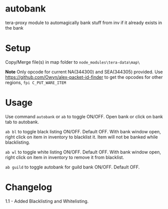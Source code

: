 # autobank

tera-proxy module to automagically bank stuff from inv if it already exists in the bank

# Setup

Copy/Merge file(s) in map folder to `node_modules\tera-data\map\`

**Note**
Only opcode for current NA(344300) and SEA(344305) provided. Use https://github.com/Owyn/alex-packet-id-finder to get the opcodes for other regions, `fpi C_PUT_WARE_ITEM`

# Usage

Use command `autobank` or `ab` to toggle ON/OFF. 
Open bank or click on bank tab to autobank.

`ab bl` to toggle black listing ON/OFF. Default OFF. 
With bank window open, right click on item in inventory to blacklist it. Item will not be banked while blacklisting.

`ab wl` to toggle white listing ON/OFF. Default OFF. 
With bank window open, right click on item in inventory to remove it from blacklist.

`ab guild` to toggle autobank for guild bank ON/OFF. Default OFF. 

# Changelog
1.1 - Added Blacklisting and Whitelisting.